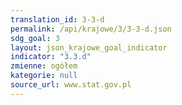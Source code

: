 ```yaml
---
translation_id: 3-3-d
permalink: /api/krajowe/3/3-3-d.json
sdg_goal: 3
layout: json_krajowe_goal_indicator
indicator: "3.3.d"
zmienne: ogółem
kategorie: null
source_url: www.stat.gov.pl
---
```

